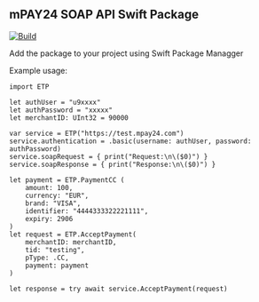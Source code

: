 ## mPAY24 SOAP API Swift Package ##

[![Build](https://github.com/mpay24/ETP/actions/workflows/build.yml/badge.svg)](https://github.com/mpay24/ETP/actions/workflows/build.yml)

Add the package to your project using Swift Package Managger

Example usage:

```
import ETP

let authUser = "u9xxxx"
let authPassword = "xxxxx"
let merchantID: UInt32 = 90000

var service = ETP("https://test.mpay24.com")
service.authentication = .basic(username: authUser, password: authPassword)
service.soapRequest = { print("Request:\n\($0)") }
service.soapResponse = { print("Response:\n\($0)") }

let payment = ETP.PaymentCC (
    amount: 100,
    currency: "EUR",
    brand: "VISA",
    identifier: "4444333322221111",
    expiry: 2906
)
let request = ETP.AcceptPayment(
    merchantID: merchantID,
    tid: "testing",
    pType: .CC,
    payment: payment
)

let response = try await service.AcceptPayment(request)
```

